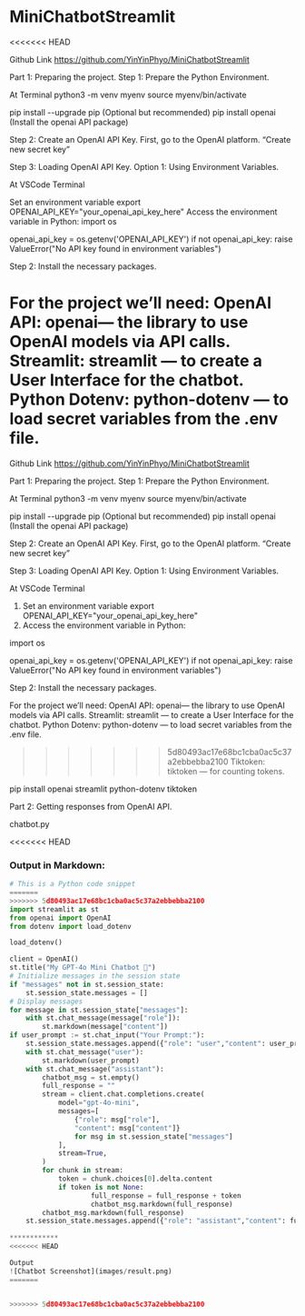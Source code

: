# MiniChatbotStreamlit
<<<<<<< HEAD

Github Link https://github.com/YinYinPhyo/MiniChatbotStreamlit

Part 1: Preparing the project. Step 1: Prepare the Python Environment.

At Terminal python3 -m venv myenv source myenv/bin/activate

pip install --upgrade pip (Optional but recommended) pip install openai (Install the openai API package)

Step 2: Create an OpenAI API Key. First, go to the OpenAI platform. “Create new secret key”

Step 3: Loading OpenAI API Key. Option 1: Using Environment Variables.

At VSCode Terminal

Set an environment variable export OPENAI_API_KEY="your_openai_api_key_here"
Access the environment variable in Python:
import os

openai_api_key = os.getenv('OPENAI_API_KEY')
if not openai_api_key: raise ValueError("No API key found in environment variables")

Step 2: Install the necessary packages.

For the project we’ll need: 
OpenAI API: openai— the library to use OpenAI models via API calls. 
Streamlit: streamlit — to create a User Interface for the chatbot. 
Python Dotenv: python-dotenv — to load secret variables from the .env file. 
=======
Github Link
https://github.com/YinYinPhyo/MiniChatbotStreamlit


Part 1: Preparing the project.
Step 1: Prepare the Python Environment.

At Terminal
python3 -m venv myenv
source myenv/bin/activate

pip install --upgrade pip (Optional but recommended)
pip install openai (Install the openai API package)

Step 2: Create an OpenAI API Key.
First, go to the OpenAI platform. “Create new secret key”

Step 3: Loading OpenAI API Key.
Option 1: Using Environment Variables.

At VSCode Terminal
1. Set an environment variable
export OPENAI_API_KEY="your_openai_api_key_here"
2. Access the environment variable in Python:

import os

openai_api_key = os.getenv('OPENAI_API_KEY')
if not openai_api_key:
    raise ValueError("No API key found in environment variables")


Step 2: Install the necessary packages.

For the project we’ll need:
OpenAI API: openai— the library to use OpenAI models via API calls.
Streamlit: streamlit — to create a User Interface for the chatbot.
Python Dotenv: python-dotenv — to load secret variables from the .env
file.
>>>>>>> 5d80493ac17e68bc1cba0ac5c37a2ebbebba2100
Tiktoken: tiktoken — for counting tokens.

pip install openai streamlit python-dotenv tiktoken

Part 2: Getting responses from OpenAI API.

chatbot.py

<<<<<<< HEAD
### Output in Markdown:
```python
# This is a Python code snippet
=======
>>>>>>> 5d80493ac17e68bc1cba0ac5c37a2ebbebba2100
import streamlit as st
from openai import OpenAI
from dotenv import load_dotenv

load_dotenv()

client = OpenAI()
st.title("My GPT-4o Mini Chatbot 🤖")
# Initialize messages in the session state
if "messages" not in st.session_state:
    st.session_state.messages = []
# Display messages
for message in st.session_state["messages"]:
    with st.chat_message(message["role"]):
        st.markdown(message["content"])
if user_prompt := st.chat_input("Your Prompt:"):
    st.session_state.messages.append({"role": "user","content": user_prompt})
    with st.chat_message("user"):
        st.markdown(user_prompt)
    with st.chat_message("assistant"):
        chatbot_msg = st.empty()
        full_response = ""
        stream = client.chat.completions.create(
            model="gpt-4o-mini",
            messages=[
                {"role": msg["role"],
                "content": msg["content"]}
                for msg in st.session_state["messages"]
            ],
            stream=True,
        )
        for chunk in stream:
            token = chunk.choices[0].delta.content
            if token is not None:
                    full_response = full_response + token
                    chatbot_msg.markdown(full_response)
        chatbot_msg.markdown(full_response)
    st.session_state.messages.append({"role": "assistant","content": full_response})
    
************
<<<<<<< HEAD

Output
![Chatbot Screenshot](images/result.png)
=======


>>>>>>> 5d80493ac17e68bc1cba0ac5c37a2ebbebba2100

